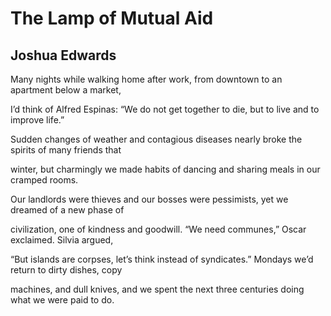 # The Lamp of Mutual Aid
## Joshua Edwards
Many nights while walking home
after work, from downtown to
an apartment below a market,

I’d think of Alfred Espinas:
“We do not get together to die,
but to live and to improve life.”

Sudden changes of weather and
contagious diseases nearly broke
the spirits of many friends that

winter, but charmingly we made
habits of dancing and sharing
meals in our cramped rooms.

Our landlords were thieves and
our bosses were pessimists, yet
we dreamed of a new phase of

civilization, one of kindness and
goodwill. “We need communes,”
Oscar exclaimed. Silvia argued,

“But islands are corpses, let’s think
instead of syndicates.” Mondays
we’d return to dirty dishes, copy

machines, and dull knives, and
we spent the next three centuries
doing what we were paid to do.